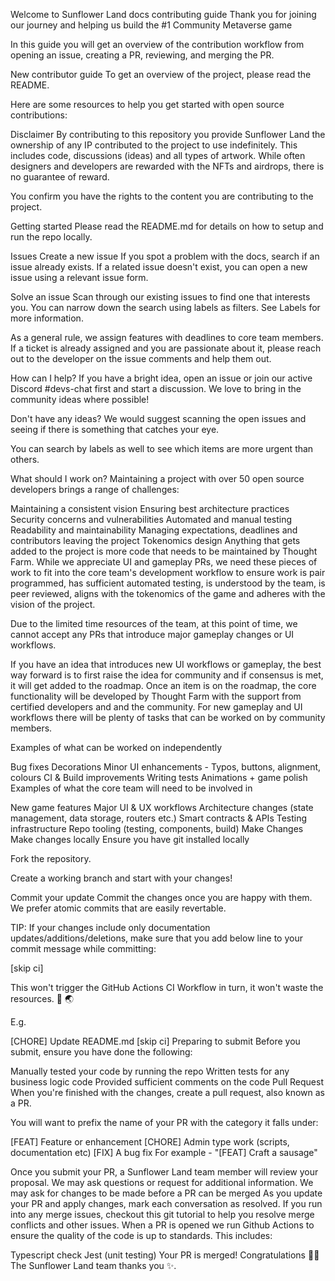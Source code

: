 Welcome to Sunflower Land docs contributing guide
Thank you for joining our journey and helping us build the #1 Community Metaverse game

In this guide you will get an overview of the contribution workflow from opening an issue, creating a PR, reviewing, and merging the PR.

New contributor guide
To get an overview of the project, please read the README.

Here are some resources to help you get started with open source contributions:

Disclaimer
By contributing to this repository you provide Sunflower Land the ownership of any IP contributed to the project to use indefinitely. This includes code, discussions (ideas) and all types of artwork. While often designers and developers are rewarded with the NFTs and airdrops, there is no guarantee of reward.

You confirm you have the rights to the content you are contributing to the project.

Getting started
Please read the README.md for details on how to setup and run the repo locally.

Issues
Create a new issue
If you spot a problem with the docs, search if an issue already exists. If a related issue doesn't exist, you can open a new issue using a relevant issue form.

Solve an issue
Scan through our existing issues to find one that interests you. You can narrow down the search using labels as filters. See Labels for more information.

As a general rule, we assign features with deadlines to core team members. If a ticket is already assigned and you are passionate about it, please reach out to the developer on the issue comments and help them out.

How can I help?
If you have a bright idea, open an issue or join our active Discord #devs-chat first and start a discussion. We love to bring in the community ideas where possible!

Don't have any ideas? We would suggest scanning the open issues and seeing if there is something that catches your eye.

You can search by labels as well to see which items are more urgent than others.

What should I work on?
Maintaining a project with over 50 open source developers brings a range of challenges:

Maintaining a consistent vision
Ensuring best architecture practices
Security concerns and vulnerabilities
Automated and manual testing
Readability and maintainability
Managing expectations, deadlines and contributors leaving the project
Tokenomics design
Anything that gets added to the project is more code that needs to be maintained by Thought Farm.
While we appreciate UI and gameplay PRs, we need these pieces of work to fit into the core team's development workflow to ensure work is pair programmed, has sufficient automated testing, is understood by the team, is peer reviewed, aligns with the tokenomics of the game and adheres with the vision of the project.

Due to the limited time resources of the team, at this point of time, we cannot accept any PRs that introduce major gameplay changes or UI workflows.

If you have an idea that introduces new UI workflows or gameplay, the best way forward is to first raise the idea for community and if consensus is met, it will get added to the roadmap. Once an item is on the roadmap, the core functionality will be developed by Thought Farm with the support from certified developers and and the community. For new gameplay and UI workflows there will be plenty of tasks that can be worked on by community members.

Examples of what can be worked on independently

Bug fixes
Decorations
Minor UI enhancements - Typos, buttons, alignment, colours
CI & Build improvements
Writing tests
Animations + game polish
Examples of what the core team will need to be involved in

New game features
Major UI & UX workflows
Architecture changes (state management, data storage, routers etc.)
Smart contracts & APIs
Testing infrastructure
Repo tooling (testing, components, build)
Make Changes
Make changes locally
Ensure you have git installed locally

Fork the repository.

Create a working branch and start with your changes!

Commit your update
Commit the changes once you are happy with them. We prefer atomic commits that are easily revertable.

TIP: If your changes include only documentation updates/additions/deletions, make sure that you add below line to your commit message while committing:

[skip ci]

This won't trigger the GitHub Actions CI Workflow in turn, it won't waste the resources. 🤗 🌏

E.g.

[CHORE] Update README.md
[skip ci]
Preparing to submit
Before you submit, ensure you have done the following:

Manually tested your code by running the repo
Written tests for any business logic code
Provided sufficient comments on the code
Pull Request
When you're finished with the changes, create a pull request, also known as a PR.

You will want to prefix the name of your PR with the category it falls under:

[FEAT] Feature or enhancement
[CHORE] Admin type work (scripts, documentation etc)
[FIX] A bug fix
For example - "[FEAT] Craft a sausage"

Once you submit your PR, a Sunflower Land team member will review your proposal. We may ask questions or request for additional information.
We may ask for changes to be made before a PR can be merged
As you update your PR and apply changes, mark each conversation as resolved.
If you run into any merge issues, checkout this git tutorial to help you resolve merge conflicts and other issues.
When a PR is opened we run Github Actions to ensure the quality of the code is up to standards. This includes:

Typescript check
Jest (unit testing)
Your PR is merged!
Congratulations 🎉🎉 The Sunflower Land team thanks you ✨.
